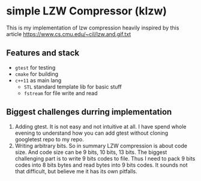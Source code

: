 # simple LZW Compressor (klzw)

This is my implementation of lzw compression heavily inspired by this article https://www.cs.cmu.edu/~cil/lzw.and.gif.txt

## Features and stack 

- `gtest` for testing
- `cmake` for building
- `c++11` as main lang
    - `STL` standard template lib for basic stuff
    - `fstream` for file write and read

## Biggest challenges durring implementation

1. Adding gtest. It is not easy and not intuitive at all. I have spend whole evening to understand how you can add gtest without cloning  googletest repo to my repo. 
2. Writing arbitrary bits. So in summary LZW compression is about code size. And code size can be 9 bits, 10 bits, 13 bits. The biggest challenging part is to write 9 bits codes to file. Thus I need to pack 9 bits codes into 8 bits bytes and read bytes into 9 bits codes. It sounds not that difficult, but believe me it has its own pitfalls.  